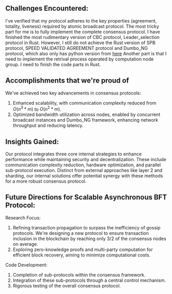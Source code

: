 ## Challenges Encountered:

I've verified that my protocol adheres to the key properties (agreement, totality, liveness) required by atomic broadcast protocol. The most tricky part for me is to fully implement the complete consensus protocol. I have finished the most rudimentary version of CBC protocol, Leader_selection protocol in Rust. However, I still do not achieve the Rust version of SPB protocol, SPEED VALIDATED AGREEMENT protocol and Dumbo_NG protocol, which also only has python version from [here](https://github.com/fascy/Dumbo_NG)
Another part is that I need to implement the retrival process operated by computation node group. I need to finish the code parts in Rust. 

## Accomplishments that we're proud of

We've achieved two key advancements in consensus protocols:
1) Enhanced scalability, with communication complexity reduced from $O(n^3*m)$ to $O(n^2*m)$.
2) Optimized bandwidth utilization across nodes, enabled by concurrent broadcast instances and Dumbo_NG framework, enhancing network throughput and reducing latency.

## Insights Gained:

Our protocol integrates three core internal strategies to enhance performance while maintaining security and decentralization. These include communication complexity reduction, hardware optimization, and parallel sub-protocol execution. Distinct from external approaches like layer 2 and sharding, our internal solutions offer potential synergy with these methods for a more robust consensus protocol.

## Future Directions for Scalable Asynchronous BFT Protocol:

Research Focus:
1) Refining transaction propagation to surpass the inefficiency of gossip protocols. We're designing a new protocol to ensure transaction inclusion in the blockchain by reaching only 3/2 of the consensus nodes on average.
2) Exploring zero-knowledge proofs and multi-party computation for efficient block recovery, aiming to minimize computational costs.

Code Development:
1) Completion of sub-protocols within the consensus framework.
2) Integration of these sub-protocols through a central control mechanism.
3) Rigorous testing of the overall consensus protocol.
